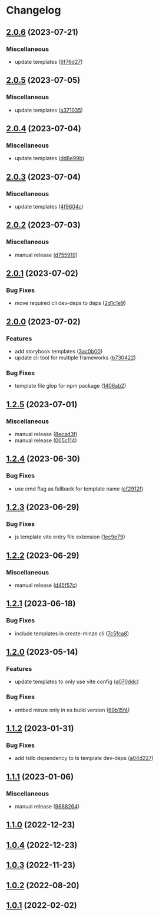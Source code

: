 # Changelog

## [2.0.6](https://github.com/n6ai/minze/compare/create-minze-v2.0.5...create-minze-v2.0.6) (2023-07-21)


### Miscellaneous

* update templates ([6f76d27](https://github.com/n6ai/minze/commit/6f76d27934116dafa930c50e53e5f64ad4be0623))

## [2.0.5](https://github.com/n6ai/minze/compare/create-minze-v2.0.4...create-minze-v2.0.5) (2023-07-05)


### Miscellaneous

* update templates ([a371035](https://github.com/n6ai/minze/commit/a371035b631928e4ff90951a9b2aa1367b091242))

## [2.0.4](https://github.com/n6ai/minze/compare/create-minze-v2.0.3...create-minze-v2.0.4) (2023-07-04)


### Miscellaneous

* update templates ([dd8e99b](https://github.com/n6ai/minze/commit/dd8e99b54da93cff642bf9baa390c4f10608388d))

## [2.0.3](https://github.com/n6ai/minze/compare/create-minze-v2.0.2...create-minze-v2.0.3) (2023-07-04)


### Miscellaneous

* update templates ([4f9604c](https://github.com/n6ai/minze/commit/4f9604c92cb964f503adb0222efd1a6aa14b7703))

## [2.0.2](https://github.com/n6ai/minze/compare/create-minze-v2.0.1...create-minze-v2.0.2) (2023-07-03)


### Miscellaneous

* manual release ([d755919](https://github.com/n6ai/minze/commit/d7559195942cd9addc16e89379e954d86a1c4c84))

## [2.0.1](https://github.com/n6ai/minze/compare/create-minze-v2.0.0...create-minze-v2.0.1) (2023-07-02)


### Bug Fixes

* move required cli dev-deps to deps ([2d1c1e9](https://github.com/n6ai/minze/commit/2d1c1e9e49b1c1a206d573c0c5391785990dc8a6))

## [2.0.0](https://github.com/n6ai/minze/compare/create-minze-v1.2.5...create-minze-v2.0.0) (2023-07-02)


### Features

* add storybook templates ([3ac0b00](https://github.com/n6ai/minze/commit/3ac0b00b79a227965cfaf849fa8a08d78b308e4b))
* update cli tool for multiple frameworks ([b730422](https://github.com/n6ai/minze/commit/b73042254365359c63b7830f9cc1a03ec0ea32b9))


### Bug Fixes

* template file glop for npm package ([1406ab2](https://github.com/n6ai/minze/commit/1406ab2bc4d5226f599043985406bdd634d616ed))

## [1.2.5](https://github.com/n6ai/minze/compare/create-minze-v1.2.4...create-minze-v1.2.5) (2023-07-01)


### Miscellaneous

* manual release ([8ecad3f](https://github.com/n6ai/minze/commit/8ecad3f6c6e1a9062353f986f80946116c419e65))
* manual release ([005c114](https://github.com/n6ai/minze/commit/005c114425f6f6cca1e15ef2616d85f0a21ada33))

## [1.2.4](https://github.com/n6ai/minze/compare/create-minze-v1.2.3...create-minze-v1.2.4) (2023-06-30)


### Bug Fixes

* use cmd flag as fallback for template name ([cf2912f](https://github.com/n6ai/minze/commit/cf2912f5b8753248dc0d568b06394b38e56edd72))

## [1.2.3](https://github.com/n6ai/minze/compare/create-minze-v1.2.2...create-minze-v1.2.3) (2023-06-29)


### Bug Fixes

* js template vite entry file extension ([1ec9e79](https://github.com/n6ai/minze/commit/1ec9e79b4d43eb51a0a9873d4e94f31851b1bd61))

## [1.2.2](https://github.com/n6ai/minze/compare/create-minze-v1.2.1...create-minze-v1.2.2) (2023-06-29)


### Miscellaneous

* manual release ([d45f57c](https://github.com/n6ai/minze/commit/d45f57c94a88f29f18ac49f7085cffab6170dd5e))

## [1.2.1](https://github.com/n6ai/minze/compare/create-minze-v1.2.0...create-minze-v1.2.1) (2023-06-18)


### Bug Fixes

* include templates in create-minze cli ([7c5fca8](https://github.com/n6ai/minze/commit/7c5fca8d00a747a734557b61d3b390c4f7b3cec9))

## [1.2.0](https://github.com/n6ai/minze/compare/create-minze-v1.1.2...create-minze-v1.2.0) (2023-05-14)


### Features

* update templates to only use vite config ([a070ddc](https://github.com/n6ai/minze/commit/a070ddc032afb8a187aabbb8811ea3ca98df6dc0))


### Bug Fixes

* embed minze only in es build version ([69b15f4](https://github.com/n6ai/minze/commit/69b15f48f284aced5f9fa6021d26a0f983a0fa38))

## [1.1.2](https://github.com/n6ai/minze/compare/create-minze-v1.1.1...create-minze-v1.1.2) (2023-01-31)


### Bug Fixes

* add tslib dependency to ts template dev-deps ([a04d227](https://github.com/n6ai/minze/commit/a04d22706263dd0afbe2a32f85a5309c30099648))

## [1.1.1](https://github.com/n6ai/minze/compare/create-minze-v1.1.0...create-minze-v1.1.1) (2023-01-06)


### Miscellaneous

* manual release ([9688264](https://github.com/n6ai/minze/commit/9688264145847462639a1d8fc3017e35cfbc7288))

## [1.1.0](https://github.com/n6ai/minze/compare/create-minze@1.0.4...create-minze-v1.1.0) (2022-12-23)

## [1.0.4](https://github.com/n6ai/minze/compare/create-minze@1.0.3...create-minze@1.0.4) (2022-12-23)

## [1.0.3](https://github.com/n6ai/minze/compare/create-minze@1.0.2...create-minze@1.0.3) (2022-11-23)

## [1.0.2](https://github.com/n6ai/minze/compare/create-minze@1.0.1...create-minze@1.0.2) (2022-08-20)

## [1.0.1](https://github.com/n6ai/minze/compare/create-minze@1.0.0...create-minze@1.0.1) (2022-02-02)
